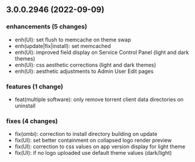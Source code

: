 ## 3.0.0.2946 (2022-09-09)

### enhancements (5 changes)

- enh(UI): set flush to memcache on theme swap
- enh(update|fix|install): set memcached
- enh(UI): improved field display on Service Control Panel (light and dark themes)
- enh(UI): css aesthetic corrections (light and dark themes)
- enh(UI): aesthetic adjustments to Admin User Edit pages

### features (1 change)

- feat(multiple software): only remove torrent client data directories on uninstall

### fixes (4 changes)

- fix(ombi): correction to install directory building on update
- fix(UI): set better containment on collapsed logo render preview
- fix(UI): correction to css values on app version display for light theme
- fix(UI): if no logo uploaded use default theme values (dark/light)
